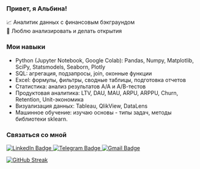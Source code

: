 ### Привет, я Альбина!
:chart_with_upwards_trend: Аналитик данных с финансовым бэкграундом \
:telescope: Люблю анализировать и делать открытия


### Мои навыки
- Python (Jupyter Notebook, Google Colab): Pandas, Numpy, Matplotlib, SciPy, Statsmodels, Seaborn, Plotly 
- SQL: агрегация, подзапросы, join, оконные функции 
- Excel: формулы, фильтры, сводные таблицы, подготовка отчетов 
- Статистика: анализ результатов А/А и А/В-тестов 
- Продуктовая аналитика: LTV, DAU, MAU, ARPU, ARPPU, Churn, Retention, Unit-экономика 
- Визуализация данных: Tableau, QlikView, DataLens 
- Машинное обучение: изучаю основы - типы задач, методы библиотеки sklearn. 


### Связаться со мной 
<div id="badges">
  <a href="https://www.linkedin.com/in/albina-gimadieva-analyst/">
    <img src="https://img.shields.io/badge/LinkedIn-lightblue?style=for-the-badge&logo=linkedin" alt="LinkedIn Badge"/>
  </a>
  <a href="https://t.me/albinaetoya">
    <img src="https://img.shields.io/badge/Telegram-blue?style=for-the-badge&logo=telegram&logoColor=white" alt="Telegram Badge"/>
  </a>
  <a href="mailto:albina.gmdv@gmail.com">
    <img src="https://img.shields.io/badge/Gmail-blue?style=for-the-badge&logo=gmail&logoColor=white" alt="Gmail Badge"/>
  </a>
</div>

[![GitHub Streak](https://streak-stats.demolab.com?user=AlbinaGimadieva&theme=transparent&hide_border=true&mode=weekly&fire=FF2222&dates=2C68F6&currStreakLabel=2C68F6&currStreakNum=2C68F6)](https://git.io/streak-stats)

<img src="https://komarev.com/ghpvc/?username=AlbinaGimadieva&style=flat-square&color=blue" alt=""/>

